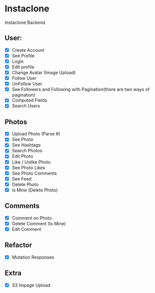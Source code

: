 # Instaclone

Instaclone Backend

## User:

- [x] Create Account
- [x] See Profile
- [x] Login
- [x] Edit profile
- [x] Change Avatar (Image Upload)
- [x] Follow User
- [x] UnFollow User
- [x] See Followers and Following with Pagination(there are two ways of pagination)
- [x] Computed Fields
- [x] Search Users

## Photos

- [x] Upload Photo (Parse #)
- [x] See Photo
- [x] See Hashtags
- [x] Search Photos
- [x] Edit Photo
- [x] Like / Unlike Photo
- [x] See Photo Likes
- [x] See Photo Comments
- [x] See Feed
- [x] Delete Photo
- [x] Is Mine (Delete Photo)

## Comments

- [x] Comment on Photo
- [x] Delete Comment (Is Mine)
- [x] Edit Comment

## Refactor

- [x] Mutation Responses

## Extra

- [x] S3 Impage Upload
